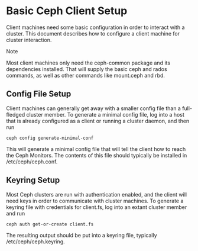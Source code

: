 # Basic Ceph Client Setup

Client machines need some basic configuration in order to interact with a cluster. This document describes how to configure a client machine for cluster interaction.

Note

Most client machines only need the ceph-common package and its dependencies installed. That will supply the basic ceph and rados commands, as well as other commands like mount.ceph and rbd.

## Config File Setup

Client machines can generally get away with a smaller config file than a full-fledged cluster member. To generate a minimal config file, log into a host that is already configured as a client or running a cluster daemon, and then run

```
ceph config generate-minimal-conf
```

This will generate a minimal config file that will tell the client how to reach the Ceph Monitors. The contents of this file should typically be installed in /etc/ceph/ceph.conf.

## Keyring Setup

Most Ceph clusters are run with authentication enabled, and the client will need keys in order to communicate with cluster machines. To generate a keyring file with credentials for client.fs, log into an extant cluster member and run

```
ceph auth get-or-create client.fs
```

The resulting output should be put into a keyring file, typically /etc/ceph/ceph.keyring.